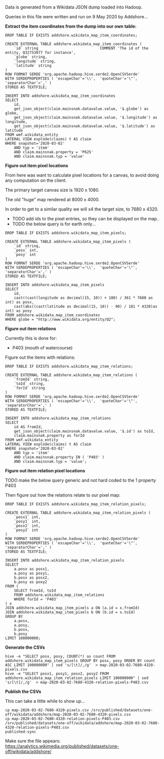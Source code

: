 Data is generated from a Wikidata JSON dump loaded into Hadoop.

Queries in this file were written and run on 9 May 2020 by Addshore...

**Extract the item coordinates from the dump into our own table:**
```
DROP TABLE IF EXISTS addshore.wikidata_map_item_coordinates;

CREATE EXTERNAL TABLE addshore.wikidata_map_item_coordinates (
    `id` string                            COMMENT 'The id of the entity, Q32753077 for instance',
    `globe` string,
    `longitude` string,
    `latitude` string
)
ROW FORMAT SERDE 'org.apache.hadoop.hive.serde2.OpenCSVSerde'
WITH SERDEPROPERTIES ( 'escapeChar'='\\',  'quoteChar'='\"',  'separatorChar'=',' )
STORED AS TEXTFILE;

INSERT INTO addshore.wikidata_map_item_coordinates
SELECT
    id,
    get_json_object(claim.mainsnak.datavalue.value, '$.globe') as globe,
    get_json_object(claim.mainsnak.datavalue.value, '$.longitude') as longitude,
    get_json_object(claim.mainsnak.datavalue.value, '$.latitude') as latitude
FROM wmf.wikidata_entity
LATERAL VIEW explode(claims) t AS claim
WHERE snapshot='2020-03-02'
    AND typ = 'item'
    AND claim.mainsnak.property = 'P625'
    AND claim.mainsnak.typ = 'value'
```

**Figure out item pixel locations**

From here was want to calculate pixel locations for a canvas, to avoid doing any computation on the client.

The primary target canvas size is 1920 x 1080.

The old "huge" map rendered at 8000 x 4000.

In order to get to a similar quality we will x4 the target size, to 7680 x 4320.

 - TODO add ids to the pixel entries, so they can be displayed on the map..
 - TODO the below query is for earth only...

```
DROP TABLE IF EXISTS addshore.wikidata_map_item_pixels;

CREATE EXTERNAL TABLE addshore.wikidata_map_item_pixels (
    `id` string,
    `posx` int,
    `posy` int
)
ROW FORMAT SERDE 'org.apache.hadoop.hive.serde2.OpenCSVSerde'
WITH SERDEPROPERTIES ( 'escapeChar'='\\',  'quoteChar'='\"',  'separatorChar'=',' )
STORED AS TEXTFILE;

INSERT INTO addshore.wikidata_map_item_pixels
SELECT
    id, 
    cast((cast(longitude as decimal(15, 10)) + 180) / 361 * 7680 as int) as posx,
    cast(abs((cast(latitude as decimal(15, 10)) - 90) / 181 * 4320)as int) as posy
FROM addshore.wikidata_map_item_coordinates
WHERE globe = "http://www.wikidata.org/entity/Q2";
```

**Figure out item relations**

Currently this is done for:
 - P403 (mouth of watercourse)

Figure out the items with relations:
```
DROP TABLE IF EXISTS addshore.wikidata_map_item_relations;

CREATE EXTERNAL TABLE addshore.wikidata_map_item_relations (
    `fromId` string,
    `toId` string,
    `forId` string
)
ROW FORMAT SERDE 'org.apache.hadoop.hive.serde2.OpenCSVSerde'
WITH SERDEPROPERTIES ( 'escapeChar'='\\',  'quoteChar'='\"',  'separatorChar'=',' )
STORED AS TEXTFILE;

INSERT INTO addshore.wikidata_map_item_relations
SELECT
    id AS fromId,
    get_json_object(claim.mainsnak.datavalue.value, '$.id') as toId,
    claim.mainsnak.property as forId
FROM wmf.wikidata_entity
LATERAL VIEW explode(claims) t AS claim
WHERE snapshot='2020-03-02'
    AND typ = 'item'
    AND claim.mainsnak.property IN ( 'P403' ) 
    AND claim.mainsnak.typ = 'value';
```

**Figure out item relation pixel locations**

TODO make the below query generic and not hard coded to the 1 property P403

Then figure out how the relations relate to our pixel map:
```
DROP TABLE IF EXISTS addshore.wikidata_map_item_relation_pixels;

CREATE EXTERNAL TABLE addshore.wikidata_map_item_relation_pixels (
    `posx1` int,
    `posy1` int,
    `posx2` int,
    `posy2` int
)
ROW FORMAT SERDE 'org.apache.hadoop.hive.serde2.OpenCSVSerde'
WITH SERDEPROPERTIES ( 'escapeChar'='\\',  'quoteChar'='\"',  'separatorChar'=',' )
STORED AS TEXTFILE;

INSERT INTO addshore.wikidata_map_item_relation_pixels
SELECT
    a.posx as posx1,
    a.posy as posy1,
    b.posx as posx2,
    b.posy as poxy2
FROM (
    SELECT fromId, toId
    FROM addshore.wikidata_map_item_relations
    WHERE forId = 'P403'
) x
JOIN addshore.wikidata_map_item_pixels a ON (a.id = x.fromId)
JOIN addshore.wikidata_map_item_pixels b ON (b.id = x.toId)
GROUP BY
    a.posx,
    a.posy,
    b.posx,
    b.posy
LIMIT 100000000;
```

**Generate the CSVs**

```
hive -e "SELECT posx, posy, COUNT(*) as count FROM addshore.wikidata_map_item_pixels GROUP BY posx, posy ORDER BY count ASC LIMIT 100000000" | sed 's/[\t]/,/g'  > map-2020-03-02-7680-4320-pixels.csv 
hive -e "SELECT posx1, posy1, posx2, posy2 FROM addshore.wikidata_map_item_relation_pixels LIMIT 100000000" | sed 's/[\t]/,/g'  > map-2020-03-02-7680-4320-relation-pixels-P403.csv 
```

**Publish the CSVs**

This can take a little while to show up...

```
cp map-2020-03-02-7680-4320-pixels.csv /srv/published/datasets/one-off/wikidata/addshore/map-2020-03-02-7680-4320-pixels.csv
cp map-2020-03-02-7680-4320-relation-pixels-P403.csv  /srv/published/datasets/one-off/wikidata/addshore/map-2020-03-02-7680-4320-relation-pixels-P403.csv 
published-sync
```

Make sure the file appears: https://analytics.wikimedia.org/published/datasets/one-off/wikidata/addshore/

